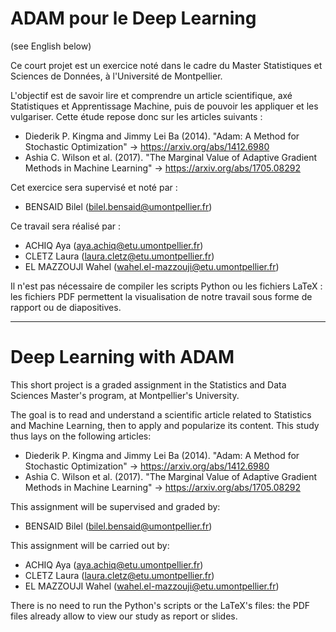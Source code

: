 # ADAM pour le Deep Learning
(see English below)

Ce court projet est un exercice noté dans le cadre du Master Statistiques et Sciences de Données, à l'Université de Montpellier.

L'objectif est de savoir lire et comprendre un article scientifique, axé Statistiques et Apprentissage Machine, puis de pouvoir les appliquer et les vulgariser. Cette étude repose donc sur les articles suivants :

- Diederik P. Kingma and Jimmy Lei Ba (2014). "Adam: A Method for Stochastic Optimization" -> https://arxiv.org/abs/1412.6980 
- Ashia C. Wilson et al. (2017). "The Marginal Value of Adaptive Gradient Methods in Machine Learning" -> https://arxiv.org/abs/1705.08292

Cet exercice sera supervisé et noté par :

- BENSAID Bilel (bilel.bensaid@umontpellier.fr)

Ce travail sera réalisé par :

- ACHIQ Aya (aya.achiq@etu.umontpellier.fr)
- CLETZ Laura (laura.cletz@etu.umontpellier.fr)
- EL MAZZOUJI Wahel (wahel.el-mazzouji@etu.umontpellier.fr)

Il n'est pas nécessaire de compiler les scripts Python ou les fichiers LaTeX : les fichiers PDF permettent la visualisation de notre travail sous forme de rapport ou de diapositives.

---

# Deep Learning with ADAM

This short project is a graded assignment in the Statistics and Data Sciences Master's program, at Montpellier's University.

The goal is to read and understand a scientific article related to Statistics and Machine Learning, then to apply and popularize its content. This study thus lays on the following articles:

- Diederik P. Kingma and Jimmy Lei Ba (2014). "Adam: A Method for Stochastic Optimization" -> https://arxiv.org/abs/1412.6980 
- Ashia C. Wilson et al. (2017). "The Marginal Value of Adaptive Gradient Methods in Machine Learning" -> https://arxiv.org/abs/1705.08292

This assignment will be supervised and graded by:

- BENSAID Bilel (bilel.bensaid@umontpellier.fr)

This assignment will be carried out by:

- ACHIQ Aya (aya.achiq@etu.umontpellier.fr)
- CLETZ Laura (laura.cletz@etu.umontpellier.fr)
- EL MAZZOUJI Wahel (wahel.el-mazzouji@etu.umontpellier.fr)

There is no need to run the Python's scripts or the LaTeX's files: the PDF files already allow to view our study as report or slides.
